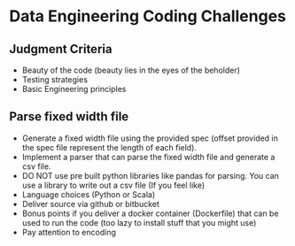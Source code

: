 # Data Engineering Coding Challenges


## Judgment Criteria
- Beauty of the code (beauty lies in the eyes of the beholder)
- Testing strategies
- Basic Engineering principles

## Parse fixed width file
- Generate a fixed width file using the provided spec (offset provided in the spec file represent the length of each field).
- Implement a parser that can parse the fixed width file and generate a csv file. 
- DO NOT use pre built python libraries like pandas for parsing. You can use a library to write out a csv file (If you feel like)
- Language choices (Python or Scala)
- Deliver source via github or bitbucket
- Bonus points if you deliver a docker container (Dockerfile) that can be used to run the code (too lazy to install stuff that you might use)
- Pay attention to encoding



